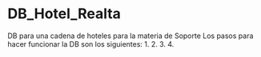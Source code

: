 # DB_Hotel_Realta
DB para una cadena de hoteles para la materia de Soporte
Los pasos para hacer funcionar la DB son los siguientes:
1.
2.
3.
4.
